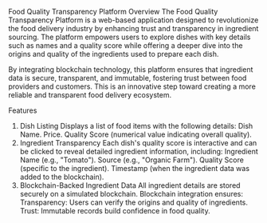 ﻿Food Quality Transparency Platform
Overview
The Food Quality Transparency Platform is a web-based application designed to revolutionize the food delivery industry by enhancing trust and transparency in ingredient sourcing. The platform empowers users to explore dishes with key details such as names and a quality score while offering a deeper dive into the origins and quality of the ingredients used to prepare each dish.

By integrating blockchain technology, this platform ensures that ingredient data is secure, transparent, and immutable, fostering trust between food providers and customers. This is an innovative step toward creating a more reliable and transparent food delivery ecosystem.

Features
1. Dish Listing
Displays a list of food items with the following details:
Dish Name.
Price.
Quality Score (numerical value indicating overall quality).
2. Ingredient Transparency
Each dish's quality score is interactive and can be clicked to reveal detailed ingredient information, including:
Ingredient Name (e.g., "Tomato").
Source (e.g., "Organic Farm").
Quality Score (specific to the ingredient).
Timestamp (when the ingredient data was added to the blockchain).
3. Blockchain-Backed Ingredient Data
All ingredient details are stored securely on a simulated blockchain.
Blockchain integration ensures:
Transparency: Users can verify the origins and quality of ingredients.
Trust: Immutable records build confidence in food quality.
